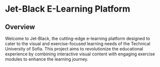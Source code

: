 <!-- Create a readme file for a project called jet-black. Jet black is a new aspiring visual and exercise focused elearning platform for the techincal university of sofia -->

# Jet-Black E-Learning Platform

## Overview

Welcome to Jet-Black, the cutting-edge e-learning platform designed to cater to the visual and exercise-focused learning needs of the Technical University of Sofia. This project aims to revolutionize the educational experience by combining interactive visual content with engaging exercise modules to enhance the learning journey.
